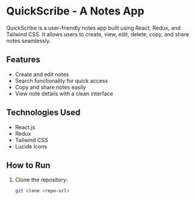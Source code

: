# QuickScribe - A Notes App

QuickScribe is a user-friendly notes app built using React, Redux, and Tailwind CSS. It allows users to create, view, edit, delete, copy, and share notes seamlessly.

## Features
- Create and edit notes
- Search functionality for quick access
- Copy and share notes easily
- View note details with a clean interface

## Technologies Used
- React.js
- Redux
- Tailwind CSS
- Lucide Icons

## How to Run
1. Clone the repository:
   ```bash
   git clone <repo-url>
